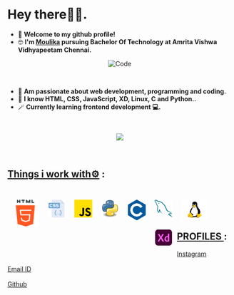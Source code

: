 
# <b>Hey there🙋‍♀️.</b>
- 👋 <b>Welcome to my github profile!</b>
- 🤓 <b>I'm [Moulika](https://www.instagram.com/moulika_sai_/) pursuing Bachelor Of Technology at Amrita Vishwa Vidhyapeetam Chennai.  </b>

<p align="center" float="right" position="absolute">
<img src="https://cdn.dribbble.com/users/1059583/screenshots/4171367/coding-freak.gif" alt="Code" width="40%"></p>
<br>

- 🔭 <b>Am passionate about web development, programming and coding.  </b>
- 🤹 <b>I know HTML, CSS, JavaScript, XD, Linux, C and Python..</b>
- 🪄 <b>Currently learning frontend development 💻.</b>

<br>
<p align="center">
    <a>
        <img src="https://github-readme-stats.vercel.app/api?username=moulika183"/>
</a>
</p>
<br>

## <u>Things i work with⚙️</u> :

<br>
<img align="left" alt="HTML5" width="60px" style="margin:10px"  src="assets/html-5.png" />
<img align="left" alt="CSS3" width="40px" style="margin:10px"  src="assets/css.png" />
<img align="left" alt="JavaScript" width="40px" style="margin:10px"  src="assets/js.png" />
<img align="left" alt="Python" width="40px" style="margin:10px"  src="assets/python.png" />
<img align="left" alt="c" width="40px" style="margin:10px"  src="assets/c.png" />
<img align="left" alt="c" width="40px" style="margin:10px"  src="assets/mysql.png" />
<img align="left" alt="linux" width="60px" style="margin:10px"  src="assets/linux.png" />
<img align="left" alt="Xd" width="40px" style="margin:10px"  src="assets/xd.png" />
<br> 
<br>
<br>

## <u>PROFILES </u> :
[Instagram](https://www.instagram.com/moulika_sai_/)
<br>
<br>
[Email ID](mailto:ch.en.u4cse21232@ch.students.amrita.edu)
<br>
<br>
[Github](https://github.com/moulika183/)
<br>

</span>
